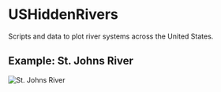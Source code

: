 # USHiddenRivers
Scripts and data to plot river systems across the United States.

## Example: St. Johns River
![St. Johns River](./StJohns.png)

